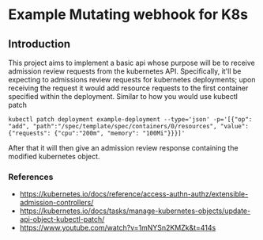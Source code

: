 # Example Mutating webhook for K8s

## Introduction
This project aims to implement a basic api whose purpose will be to receive admission review requests from the kubernetes API.
Specifically, it'll be expecting to admissions review requests for kubernetes deployments; upon receiving the request it would add resource requests to the first container specified within the deployment. Similar to how you would use kubectl patch

```
kubectl patch deployment example-deployment --type='json' -p='[{"op": "add", "path":"/spec/template/spec/containers/0/resources", "value": {"requests": {"cpu":"200m", "memory": "100Mi"}}}]'
```
After that it will then give an admission review response containing the modified kubernetes object.

### References
- https://kubernetes.io/docs/reference/access-authn-authz/extensible-admission-controllers/
- https://kubernetes.io/docs/tasks/manage-kubernetes-objects/update-api-object-kubectl-patch/
- https://www.youtube.com/watch?v=1mNYSn2KMZk&t=414s